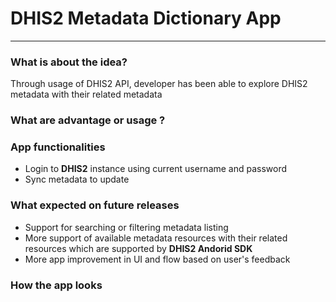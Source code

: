 # DHIS2 Metadata Dictionary App

---

### What is about the idea?

Through usage of DHIS2 API, developer has been able to explore DHIS2 metadata with their related metadata

### What are advantage or usage ?

### App functionalities

- Login to **DHIS2** instance using current username and password
- Sync metadata to update

### What expected on future releases

- Support for searching or filtering metadata listing
- More support of available metadata resources with their related resources which are supported by **DHIS2 Andorid SDK**
- More app improvement in UI and flow based on user's feedback

### How the app looks

[metadatahome]: https://github.com/dhis2/dhis2-android-skeleton-app/blob/master/assets/metadata-home.jpg?raw=true 'Metadata home'
[datasetlist]: https://github.com/dhis2/dhis2-android-skeleton-app/blob/master/assets/data-set-list.jpg?raw=true 'Dataset list'
[programlist]: https://github.com/dhis2/dhis2-android-skeleton-app/blob/master/assets/metadata-home.jpg?raw=true 'Program list'
[metadatahome]: https://github.com/dhis2/dhis2-android-skeleton-app/blob/master/assets/program-info.jpg?raw=true 'Program info'
[metadatahome]: https://github.com/dhis2/dhis2-android-skeleton-app/blob/master/assets/indicator-list-dataset.jpg?raw=true 'Dataset indicator list'
[metadatahome]: https://github.com/dhis2/dhis2-android-skeleton-app/blob/master/assets/data-set-data-element-list.jpg?raw=true 'Dataset data element list'
